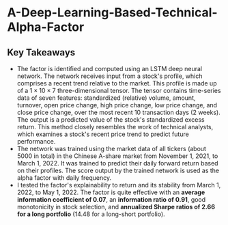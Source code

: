 # A-Deep-Learning-Based-Technical-Alpha-Factor

## Key Takeaways

- The factor is identified and computed using an LSTM deep neural network. The network receives input from a stock's profile, which comprises a recent trend relative to the market. This profile is made up of a $1\times10\times7$ three-dimensional tensor. The tensor contains time-series data of seven features: standardized (relative) volume, amount, turnover, open price change, high price change, low price change, and close price change, over the most recent 10 transaction days (2 weeks). The output is a predicted value of the stock's standardized excess return. This method closely resembles the work of technical analysts, which examines a stock's recent price trend to predict future performance.
- The network was trained using the market data of all tickers (about 5000 in total) in the Chinese A-share market from November 1, 2021, to March 1, 2022. It was trained to predict their daily forward return based on their profiles. The score output by the trained network is used as the alpha factor with daily frequency.
- I tested the factor's explainability to return and its stability from March 1, 2022, to May 1, 2022. The factor is quite effective with an **average information coefficient of 0.07**, an **information ratio of 0.91**, good monotonicity in stock selection, and **annualized Sharpe ratios of 2.66 for a long portfolio** (14.48 for a long-short portfolio).
